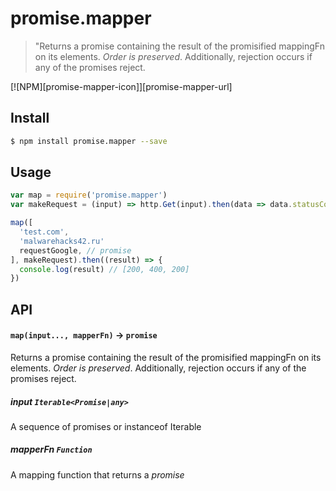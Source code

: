 # promise.mapper
> "Returns a promise containing the result of the promisified mappingFn on its elements. *Order is preserved*. Additionally, rejection occurs if any of the promises reject. 


[![NPM][promise-mapper-icon]][promise-mapper-url]

## Install

```sh
$ npm install promise.mapper --save
```

## Usage

```js
var map = require('promise.mapper')
var makeRequest = (input) => http.Get(input).then(data => data.statusCode)

map([
  'test.com',
  'malwarehacks42.ru'
  requestGoogle, // promise
], makeRequest).then((result) => {
  console.log(result) // [200, 400, 200]
})
```

## API

#### `map(input..., mapperFn)` -> `promise`

Returns a promise containing the result of the promisified mappingFn on its elements. *Order is preserved*. Additionally, rejection occurs if any of the promises reject.

##### input `Iterable<Promise|any>`
A sequence of promises or instanceof Iterable

##### mapperFn  `Function`
A mapping function that returns a *promise*

[promise-map-icon]: https://nodei.co/npm/promise.mapper.png?downloads=true
[promise-map-url]: https://npmjs.org/package/promise.mapper
